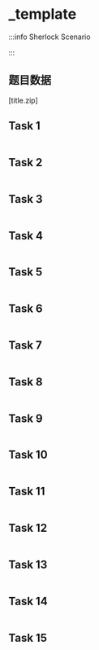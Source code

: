 # _template

:::info Sherlock Scenario

:::

## 题目数据

[title.zip]

## Task 1

>

```plaintext title="Answer"

```

## Task 2

>

```plaintext title="Answer"

```

## Task 3

>

```plaintext title="Answer"

```

## Task 4

>

```plaintext title="Answer"

```

## Task 5

>

```plaintext title="Answer"

```

## Task 6

>

```plaintext title="Answer"

```

## Task 7

>

```plaintext title="Answer"

```

## Task 8

>

```plaintext title="Answer"

```

## Task 9

>

```plaintext title="Answer"

```

## Task 10

>

```plaintext title="Answer"

```

## Task 11

>

```plaintext title="Answer"

```

## Task 12

>

```plaintext title="Answer"

```

## Task 13

>

```plaintext title="Answer"

```

## Task 14

>

```plaintext title="Answer"

```

## Task 15

>

```plaintext title="Answer"

```
